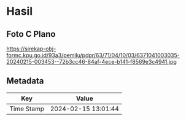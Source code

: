 # Hasil

## Foto C Plano

https://sirekap-obj-formc.kpu.go.id/93a3/pemilu/pdpr/63/71/04/10/03/6371041003035-20240215-003453--72b3cc46-84af-4ece-b141-f8569e3c4941.jpg


## Metadata

| Key        | Value               |
| ---------- | ------------------- |
| Time Stamp | 2024-02-15 13:01:44 |



